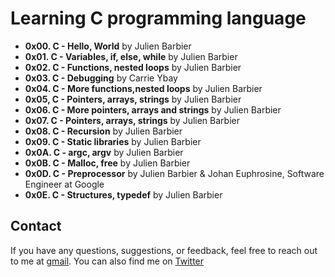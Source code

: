 # Learning C programming language

* **0x00. C - Hello, World** by Julien Barbier
* **0x01. C - Variables, if, else, while** by Julien Barbier
* **0x02. C - Functions, nested loops** by Julien Barbier
* **0x03. C - Debugging** by Carrie Ybay
* **0x04. C - More functions,nested loops** by Julien Barbier
* **0x05, C - Pointers, arrays, strings** by Julien Barbier
* **0x06. C - More pointers, arrays and strings** by Julien Barbier
* **0x07. C - Pointers, arrays, strings** by Julien Barbier
* **0x08. C - Recursion** by Julien Barbier
* **0x09. C - Static libraries** by Julien Barbier
* **0x0A. C - argc, argv** by Julien Barbier
* **0x0B. C - Malloc, free** by Julien Barbier
* **0x0D. C - Preprocessor** by Julien Barbier & Johan Euphrosine, Software Engineer at Google
* **0x0E. C - Structures, typedef** by Julien Barbier


## Contact
If you have any questions, suggestions, or feedback, feel free to reach out to me at [gmail](olufemioyindamola37@gmail.com). You can also find me on [Twitter](https://twitter.com/Yvonne_Oyinda)
